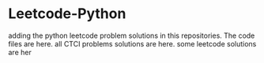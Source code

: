 # Leetcode-Python
adding the python leetcode problem solutions in this repositories. 
The code files are here.
all CTCI problems solutions are here.
some leetcode solutions are her











































































































































































































































































































































































































































































































































































